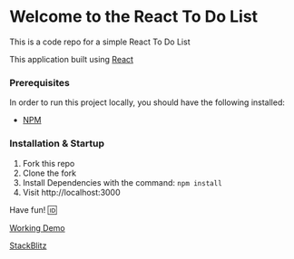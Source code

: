 # Welcome to the React To Do List

This is a code repo for a simple React To Do List

This application built using [React](https://reactjs.org/)
  
### Prerequisites
In order to run this project locally, you should have the following installed:

- [NPM](https://www.npmjs.com/)
  
### Installation & Startup
1) Fork this repo
2) Clone the fork
3) Install Dependencies with the command: `npm install`
4) Visit http://localhost:3000

Have fun! :id:

[Working Demo](https://react-pure-to-do.stackblitz.io/)

[StackBlitz](https://stackblitz.com/edit/react-pure-to-do)
